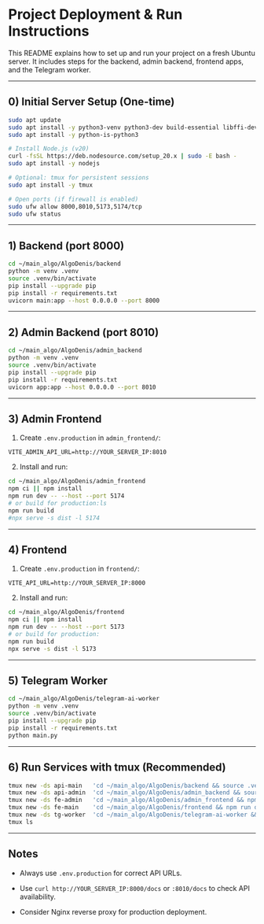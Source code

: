 # Project Deployment & Run Instructions

This README explains how to set up and run your project on a fresh Ubuntu server.
It includes steps for the backend, admin backend, frontend apps, and the Telegram worker.

---

## 0) Initial Server Setup (One-time)

```bash
sudo apt update
sudo apt install -y python3-venv python3-dev build-essential libffi-dev libssl-dev
sudo apt install -y python-is-python3

# Install Node.js (v20)
curl -fsSL https://deb.nodesource.com/setup_20.x | sudo -E bash -
sudo apt install -y nodejs

# Optional: tmux for persistent sessions
sudo apt install -y tmux

# Open ports (if firewall is enabled)
sudo ufw allow 8000,8010,5173,5174/tcp
sudo ufw status
```

---

## 1) Backend (port 8000)

```bash
cd ~/main_algo/AlgoDenis/backend
python -m venv .venv
source .venv/bin/activate
pip install --upgrade pip
pip install -r requirements.txt
uvicorn main:app --host 0.0.0.0 --port 8000
```

---

## 2) Admin Backend (port 8010)

```bash
cd ~/main_algo/AlgoDenis/admin_backend
python -m venv .venv
source .venv/bin/activate
pip install --upgrade pip
pip install -r requirements.txt
uvicorn app:app --host 0.0.0.0 --port 8010
```

---

## 3) Admin Frontend

1. Create `.env.production` in `admin_frontend/`:

```
VITE_ADMIN_API_URL=http://YOUR_SERVER_IP:8010
```

2. Install and run:

```bash
cd ~/main_algo/AlgoDenis/admin_frontend
npm ci || npm install
npm run dev -- --host --port 5174
# or build for production:ls
npm run build
#npx serve -s dist -l 5174
```

---

## 4) Frontend

1. Create `.env.production` in `frontend/`:

```
VITE_API_URL=http://YOUR_SERVER_IP:8000
```

2. Install and run:

```bash
cd ~/main_algo/AlgoDenis/frontend
npm ci || npm install
npm run dev -- --host --port 5173
# or build for production:
npm run build
npx serve -s dist -l 5173
```

---

## 5) Telegram Worker

```bash
cd ~/main_algo/AlgoDenis/telegram-ai-worker
python -m venv .venv
source .venv/bin/activate
pip install --upgrade pip
pip install -r requirements.txt
python main.py
```

---

## 6) Run Services with tmux (Recommended)

```bash
tmux new -ds api-main   'cd ~/main_algo/AlgoDenis/backend && source .venv/bin/activate && uvicorn main:app --host 0.0.0.0 --port 8000'
tmux new -ds api-admin  'cd ~/main_algo/AlgoDenis/admin_backend && source .venv/bin/activate && uvicorn app:app --host 0.0.0.0 --port 8010'
tmux new -ds fe-admin   'cd ~/main_algo/AlgoDenis/admin_frontend && npm run dev -- --host --port 5174'
tmux new -ds fe-main    'cd ~/main_algo/AlgoDenis/frontend && npm run dev -- --host --port 5173'
tmux new -ds tg-worker  'cd ~/main_algo/AlgoDenis/telegram-ai-worker && source .venv/bin/activate && python main.py'
tmux ls
```

---

## Notes

- Always use `.env.production` for correct API URLs.

- Use `curl http://YOUR_SERVER_IP:8000/docs` or `:8010/docs` to check API availability.

- Consider Nginx reverse proxy for production deployment.
